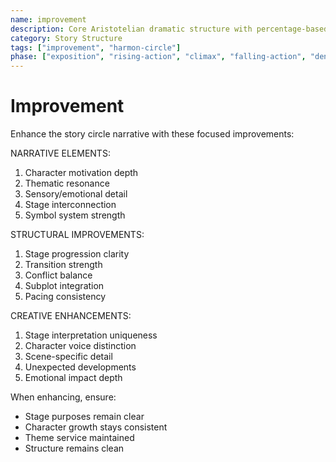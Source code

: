 ```yaml
---
name: improvement
description: Core Aristotelian dramatic structure with percentage-based story stages and character elements
category: Story Structure
tags: ["improvement", "harmon-circle"]
phase: ["exposition", "rising-action", "climax", "falling-action", "denouement"]
---
```


# Improvement

Enhance the story circle narrative with these focused improvements:

NARRATIVE ELEMENTS:

1. Character motivation depth
2. Thematic resonance
3. Sensory/emotional detail
4. Stage interconnection
5. Symbol system strength

STRUCTURAL IMPROVEMENTS:

1. Stage progression clarity
2. Transition strength
3. Conflict balance
4. Subplot integration
5. Pacing consistency

CREATIVE ENHANCEMENTS:

1. Stage interpretation uniqueness
2. Character voice distinction
3. Scene-specific detail
4. Unexpected developments
5. Emotional impact depth

When enhancing, ensure:

- Stage purposes remain clear
- Character growth stays consistent
- Theme service maintained
- Structure remains clean
